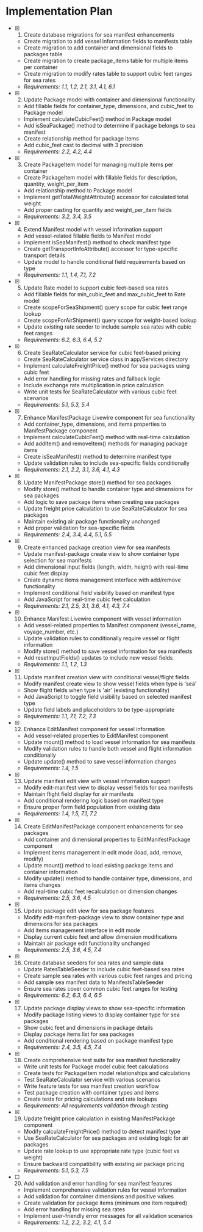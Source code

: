 # Implementation Plan

- [x] 1. Create database migrations for sea manifest enhancements
  - Create migration to add vessel information fields to manifests table
  - Create migration to add container and dimensional fields to packages table
  - Create migration to create package_items table for multiple items per container
  - Create migration to modify rates table to support cubic feet ranges for sea rates
  - _Requirements: 1.1, 1.2, 2.1, 3.1, 4.1, 6.1_

- [x] 2. Update Package model with container and dimensional functionality
  - Add fillable fields for container_type, dimensions, and cubic_feet to Package model
  - Implement calculateCubicFeet() method in Package model
  - Add isSeaPackage() method to determine if package belongs to sea manifest
  - Create relationship method for package items
  - Add cubic_feet cast to decimal with 3 precision
  - _Requirements: 2.2, 4.2, 4.4_

- [x] 3. Create PackageItem model for managing multiple items per container
  - Create PackageItem model with fillable fields for description, quantity, weight_per_item
  - Add relationship method to Package model
  - Implement getTotalWeightAttribute() accessor for calculated total weight
  - Add proper casting for quantity and weight_per_item fields
  - _Requirements: 3.2, 3.4, 3.5_

- [x] 4. Extend Manifest model with vessel information support
  - Add vessel-related fillable fields to Manifest model
  - Implement isSeaManifest() method to check manifest type
  - Create getTransportInfoAttribute() accessor for type-specific transport details
  - Update model to handle conditional field requirements based on type
  - _Requirements: 1.1, 1.4, 7.1, 7.2_

- [x] 5. Update Rate model to support cubic feet-based sea rates
  - Add fillable fields for min_cubic_feet and max_cubic_feet to Rate model
  - Create scopeForSeaShipment() query scope for cubic feet range lookup
  - Create scopeForAirShipment() query scope for weight-based lookup
  - Update existing rate seeder to include sample sea rates with cubic feet ranges
  - _Requirements: 6.2, 6.3, 6.4, 5.2_

- [x] 6. Create SeaRateCalculator service for cubic feet-based pricing
  - Create SeaRateCalculator service class in app/Services directory
  - Implement calculateFreightPrice() method for sea packages using cubic feet
  - Add error handling for missing rates and fallback logic
  - Include exchange rate multiplication in price calculation
  - Write unit tests for SeaRateCalculator with various cubic feet scenarios
  - _Requirements: 5.1, 5.3, 5.4_

- [x] 7. Enhance ManifestPackage Livewire component for sea functionality
  - Add container_type, dimensions, and items properties to ManifestPackage component
  - Implement calculateCubicFeet() method with real-time calculation
  - Add addItem() and removeItem() methods for managing package items
  - Create isSeaManifest() method to determine manifest type
  - Update validation rules to include sea-specific fields conditionally
  - _Requirements: 2.1, 2.2, 3.1, 3.6, 4.1, 4.3_

- [x] 8. Update ManifestPackage store() method for sea packages
  - Modify store() method to handle container type and dimensions for sea packages
  - Add logic to save package items when creating sea packages
  - Update freight price calculation to use SeaRateCalculator for sea packages
  - Maintain existing air package functionality unchanged
  - Add proper validation for sea-specific fields
  - _Requirements: 2.4, 3.4, 4.4, 5.1, 5.5_

- [x] 9. Create enhanced package creation view for sea manifests
  - Update manifest-package create view to show container type selection for sea manifests
  - Add dimensional input fields (length, width, height) with real-time cubic feet display
  - Create dynamic items management interface with add/remove functionality
  - Implement conditional field visibility based on manifest type
  - Add JavaScript for real-time cubic feet calculation
  - _Requirements: 2.1, 2.5, 3.1, 3.6, 4.1, 4.3, 7.4_

- [x] 10. Enhance Manifest Livewire component with vessel information
  - Add vessel-related properties to Manifest component (vessel_name, voyage_number, etc.)
  - Update validation rules to conditionally require vessel or flight information
  - Modify store() method to save vessel information for sea manifests
  - Add resetInputFields() updates to include new vessel fields
  - _Requirements: 1.1, 1.2, 1.3_

- [x] 11. Update manifest creation view with conditional vessel/flight fields
  - Modify manifest create view to show vessel fields when type is 'sea'
  - Show flight fields when type is 'air' (existing functionality)
  - Add JavaScript to toggle field visibility based on selected manifest type
  - Update field labels and placeholders to be type-appropriate
  - _Requirements: 1.1, 7.1, 7.2, 7.3_

- [x] 12. Enhance EditManifest component for vessel information
  - Add vessel-related properties to EditManifest component
  - Update mount() method to load vessel information for sea manifests
  - Modify validation rules to handle both vessel and flight information conditionally
  - Update update() method to save vessel information changes
  - _Requirements: 1.4, 1.5_

- [x] 13. Update manifest edit view with vessel information support
  - Modify edit-manifest view to display vessel fields for sea manifests
  - Maintain flight field display for air manifests
  - Add conditional rendering logic based on manifest type
  - Ensure proper form field population from existing data
  - _Requirements: 1.4, 1.5, 7.1, 7.2_

- [x] 14. Create EditManifestPackage component enhancements for sea packages
  - Add container and dimensional properties to EditManifestPackage component
  - Implement items management in edit mode (load, add, remove, modify)
  - Update mount() method to load existing package items and container information
  - Modify update() method to handle container type, dimensions, and items changes
  - Add real-time cubic feet recalculation on dimension changes
  - _Requirements: 2.5, 3.6, 4.5_

- [x] 15. Update package edit view for sea package features
  - Modify edit-manifest-package view to show container type and dimensions for sea packages
  - Add items management interface in edit mode
  - Display current cubic feet and allow dimension modifications
  - Maintain air package edit functionality unchanged
  - _Requirements: 2.5, 3.6, 4.5, 7.4_

- [x] 16. Create database seeders for sea rates and sample data
  - Update RatesTableSeeder to include cubic feet-based sea rates
  - Create sample sea rates with various cubic feet ranges and pricing
  - Add sample sea manifest data to ManifestsTableSeeder
  - Ensure sea rates cover common cubic feet ranges for testing
  - _Requirements: 6.2, 6.3, 6.4, 6.5_

- [x] 17. Update package display views to show sea-specific information
  - Modify package listing views to display container type for sea packages
  - Show cubic feet and dimensions in package details
  - Display package items list for sea packages
  - Add conditional rendering based on package manifest type
  - _Requirements: 2.4, 3.5, 4.5, 7.4_

- [x] 18. Create comprehensive test suite for sea manifest functionality
  - Write unit tests for Package model cubic feet calculations
  - Create tests for PackageItem model relationships and calculations
  - Test SeaRateCalculator service with various scenarios
  - Write feature tests for sea manifest creation workflow
  - Test package creation with container types and items
  - Create tests for pricing calculations and rate lookups
  - _Requirements: All requirements validation through testing_

- [x] 19. Update freight price calculation in existing ManifestPackage component
  - Modify calculateFreightPrice() method to detect manifest type
  - Use SeaRateCalculator for sea packages and existing logic for air packages
  - Update rate lookup to use appropriate rate type (cubic feet vs weight)
  - Ensure backward compatibility with existing air package pricing
  - _Requirements: 5.1, 5.3, 7.5_

- [ ] 20. Add validation and error handling for sea manifest features
  - Implement comprehensive validation rules for vessel information
  - Add validation for container dimensions and positive values
  - Create validation for package items (minimum one item required)
  - Add error handling for missing sea rates
  - Implement user-friendly error messages for all validation scenarios
  - _Requirements: 1.2, 2.2, 3.2, 4.1, 5.4_